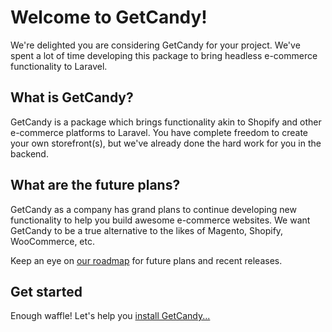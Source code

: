 # Welcome to GetCandy!

We're delighted you are considering GetCandy for your project. We've spent a lot of time developing this package to bring headless e-commerce functionality to Laravel.

## What is GetCandy?

GetCandy is a package which brings functionality akin to Shopify and other e-commerce platforms to Laravel. You have complete freedom to create your own storefront(s), but we've already done the hard work for you in the backend.

## What are the future plans?

GetCandy as a company has grand plans to continue developing new functionality to help you build awesome e-commerce websites. We want GetCandy to be a true alternative to the likes of Magento, Shopify, WooCommerce, etc.

Keep an eye on [our roadmap](https://portal.productboard.com/getcandy/1-getcandy) for future plans and recent releases.

## Get started

Enough waffle! Let's help you [install GetCandy...](/installation)